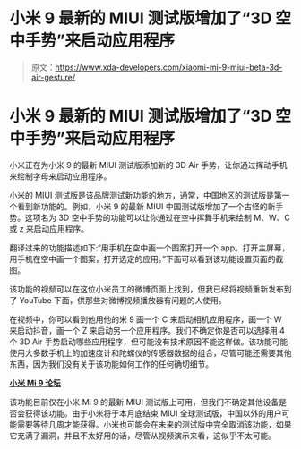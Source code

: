 # 小米 9 最新的 MIUI 测试版增加了“3D 空中手势”来启动应用程序

> 原文：<https://www.xda-developers.com/xiaomi-mi-9-miui-beta-3d-air-gesture/>

# 小米 9 最新的 MIUI 测试版增加了“3D 空中手势”来启动应用程序

小米正在为小米 9 的最新 MIUI 测试版添加新的 3D Air 手势，让你通过挥动手机来绘制字母来启动应用程序。

小米的 MIUI 测试版是该品牌测试新功能的地方，通常，中国地区的测试版是第一个看到新功能的。例如，小米 9 的最新 MIUI 中国测试版增加了一个古怪的新手势。这项名为 3D 空中手势的功能可以让你通过在空中挥舞手机来绘制 M、W、C 或 z 来启动应用程序。

翻译过来的功能描述如下:“用手机在空中画一个图案打开一个 app。打开主屏幕，用手机在空中画一个图案，打开选定的应用。”下面可以看到该功能设置页面的截图。

该功能的视频可以在这位小米员工的微博页面上找到，但我已经将视频重新发布到了 YouTube 下面，供那些对微博视频播放器有问题的人使用。

在视频中，你可以看到他用他的米 9 画一个 C 来启动相机应用程序，画一个 W 来启动抖音，画一个 Z 来启动另一个应用程序。我们不确定你是否可以选择用 4 个 3D Air 手势启动哪些应用程序，但可能没有技术原因不能这样做。该功能可能使用大多数手机上的加速度计和陀螺仪的传感器数据的组合，尽管可能还需要其他东西，因为我们没有关于该功能如何工作的任何确切细节。

[**小米 Mi 9 论坛**](https://forum.xda-developers.com/Mi-9)

该功能目前仅在小米 Mi 9 的最新 MIUI 测试版上可用，但我们不确定其他设备是否会获得该功能。由于小米将于本月底结束 MIUI 全球测试版，中国以外的用户可能需要等待几周才能获得。小米也可能会在未来的测试版中完全取消该功能，如果它充满了漏洞，并且不太好用的话，尽管从视频演示来看，这似乎不太可能。